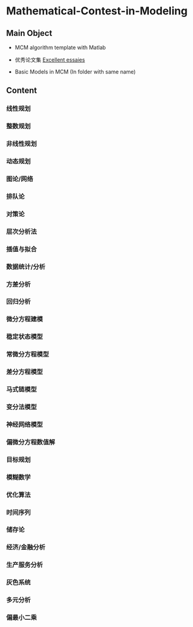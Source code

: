 # Mathematical-Contest-in-Modeling

## Main Object

- MCM algorithm template with Matlab

- 优秀论文集 [Excellent essaies](/Excellent-essaies.md)

- Basic Models in MCM (In folder with same name)

## Content

### 线性规划
### 整数规划
### 非线性规划
### 动态规划
### 图论/网络
### 排队论
### 对策论
### 层次分析法
### 插值与拟合
### 数据统计/分析
### 方差分析
### 回归分析
### 微分方程建模
### 稳定状态模型
### 常微分方程模型
### 差分方程模型
### 马式链模型
### 变分法模型
### 神经网络模型
### 偏微分方程数值解
### 目标规划
### 模糊数学
### 优化算法
### 时间序列
### 储存论
### 经济/金融分析
### 生产服务分析
### 灰色系统
### 多元分析
### 偏最小二乘



